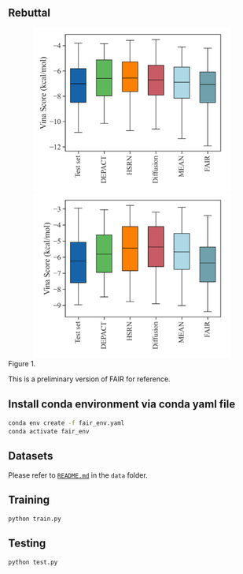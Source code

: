 ## Rebuttal
<div align=center><img src="https://github.com/zaixizhang/FAIR/blob/main/rebuttal/vina.png" width="400"/><img src="https://github.com/zaixizhang/FAIR/blob/main/rebuttal/vina1.png" width="400"/></div>
Figure 1. 

This is a preliminary version of FAIR for reference. 
## Install conda environment via conda yaml file
```bash
conda env create -f fair_env.yaml
conda activate fair_env
```

## Datasets
Please refer to [`README.md`](./data/README.md) in the `data` folder.


## Training

```
python train.py
```

## Testing

```
python test.py
```

